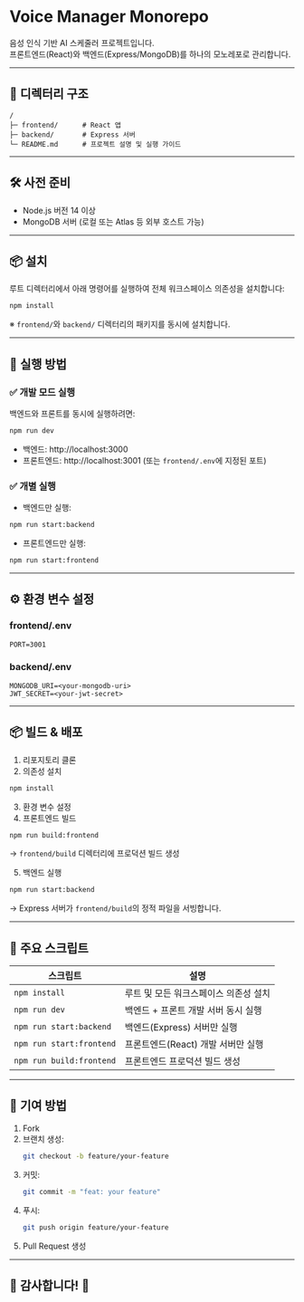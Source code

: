 # Voice Manager Monorepo

음성 인식 기반 AI 스케줄러 프로젝트입니다.  
프론트엔드(React)와 백엔드(Express/MongoDB)를 하나의 모노레포로 관리합니다.

---

## 📁 디렉터리 구조

```
/
├─ frontend/      # React 앱
├─ backend/       # Express 서버
└─ README.md      # 프로젝트 설명 및 실행 가이드
```

---

## 🛠️ 사전 준비

- Node.js 버전 14 이상
- MongoDB 서버 (로컬 또는 Atlas 등 외부 호스트 가능)

---

## 📦 설치

루트 디렉터리에서 아래 명령어를 실행하여 전체 워크스페이스 의존성을 설치합니다:

```bash
npm install
```

※ `frontend/`와 `backend/` 디렉터리의 패키지를 동시에 설치합니다.

---

## 🚀 실행 방법

### ✅ 개발 모드 실행

백엔드와 프론트를 동시에 실행하려면:

```bash
npm run dev
```

- 백엔드: http://localhost:3000  
- 프론트엔드: http://localhost:3001 (또는 `frontend/.env`에 지정된 포트)

### ✅ 개별 실행

- 백엔드만 실행:

```bash
npm run start:backend
```

- 프론트엔드만 실행:

```bash
npm run start:frontend
```

---

## ⚙️ 환경 변수 설정

### frontend/.env

```
PORT=3001
```

### backend/.env

```
MONGODB_URI=<your-mongodb-uri>
JWT_SECRET=<your-jwt-secret>
```

---

## 📦 빌드 & 배포

1. 리포지토리 클론  
2. 의존성 설치

```bash
npm install
```

3. 환경 변수 설정  
4. 프론트엔드 빌드

```bash
npm run build:frontend
```

→ `frontend/build` 디렉터리에 프로덕션 빌드 생성

5. 백엔드 실행

```bash
npm run start:backend
```

→ Express 서버가 `frontend/build`의 정적 파일을 서빙합니다.

---

## 📜 주요 스크립트

| 스크립트               | 설명                                       |
|------------------------|--------------------------------------------|
| `npm install`          | 루트 및 모든 워크스페이스 의존성 설치     |
| `npm run dev`          | 백엔드 + 프론트 개발 서버 동시 실행       |
| `npm run start:backend`| 백엔드(Express) 서버만 실행               |
| `npm run start:frontend`| 프론트엔드(React) 개발 서버만 실행        |
| `npm run build:frontend`| 프론트엔드 프로덕션 빌드 생성             |

---

## 🤝 기여 방법

1. Fork
2. 브랜치 생성:  
   ```bash
   git checkout -b feature/your-feature
   ```
3. 커밋:  
   ```bash
   git commit -m "feat: your feature"
   ```
4. 푸시:  
   ```bash
   git push origin feature/your-feature
   ```
5. Pull Request 생성

---

## 🙏 감사합니다! 🎉